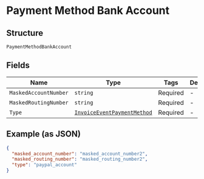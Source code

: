 
# Payment Method Bank Account

## Structure

`PaymentMethodBankAccount`

## Fields

| Name | Type | Tags | Description |
|  --- | --- | --- | --- |
| `MaskedAccountNumber` | `string` | Required | - |
| `MaskedRoutingNumber` | `string` | Required | - |
| `Type` | [`InvoiceEventPaymentMethod`](../../doc/models/invoice-event-payment-method.md) | Required | - |

## Example (as JSON)

```json
{
  "masked_account_number": "masked_account_number2",
  "masked_routing_number": "masked_routing_number2",
  "type": "paypal_account"
}
```

